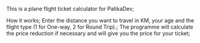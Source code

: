 This is a plane flight ticket calculator for PatikaDev;

How it works;
Enter the distance you want to travel in KM, your age and the flight type (1 for One-way, 2 for Round Trip).;
The programme will calculate the price reduction if necessary and will give you the price for your ticket;
